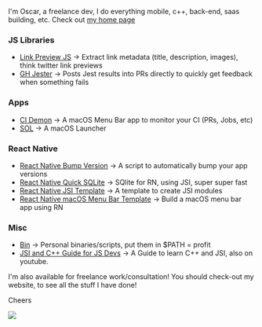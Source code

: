 I'm Oscar, a freelance dev, I do everything mobile, c++, back-end, saas building, etc. Check out [my home page](ospfranco.com)

### JS Libraries
- [Link Preview JS](https://github.com/ospfranco/link-preview-js) → Extract link metadata (title, description, images), think twitter link previews
- [GH Jester](https://github.com/ospfranco/gh-jester) → Posts Jest results into PRs directly to quickly get feedback when something fails

### Apps
- [CI Demon](https://cidemon.com/) → A macOS Menu Bar app to monitor your CI (PRs, Jobs, etc)
- [SOL](https://github.com/ospfranco/sol) → A macOS Launcher

### React Native
- [React Native Bump Version](https://github.com/ospfranco/react-native-bump-version) → A script to automatically bump your app versions
- [React Native Quick SQLite](https://github.com/ospfranco/react-native-quick-sqlite) → SQlite for RN, using JSI, super super fast
- [React Native JSI Template](https://github.com/ospfranco/react-native-jsi-template) → A template to create JSI modules
- [React Native macOS Menu Bar Template](https://github.com/ospfranco/react-native-macos-menubar-template) → Build a macOS menu bar app using RN

### Misc
- [Bin](https://github.com/ospfranco/bin) → Personal binaries/scripts, put them in $PATH = profit
- [JSI and C++ Guide for JS Devs](https://ospfranco.gumroad.com) → A Guide to learn C++ and JSI, also on youtube.

I'm also available for freelance work/consultation! You should check-out my website, to see all the stuff I have done!

Cheers

<a align="center" href="https://twitter.com/ospfranco">
  <img src="https://img.shields.io/twitter/follow/ospfranco?label=Follow%20%40ospfranco&style=social" />
</a>
